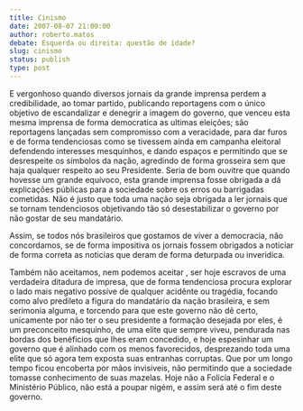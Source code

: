 ```yaml
---
title: Cinismo
date: 2007-08-07 21:00:00
author: roberto.matos
debate: Esquerda ou direita: questão de idade?
slug: cinismo
status: publish 
type: post
---
```


E vergonhoso quando diversos jornais da grande imprensa perdem a credibilidade, ao tomar partido, publicando reportagens com o único objetivo de escandalizar e denegrir a imagem do governo, que venceu esta mesma imprensa de forma democratica as ultimas eleições; são reportagens lançadas sem compromisso com a veracidade, para dar furos e de forma tendenciosas como se tivessem ainda em campanha eleitoral defendendo interesses mesquinhos, e dando espaços e permitindo que se desrespeite os símbolos da nação, agredindo de forma grosseira sem que haja qualquer respeito ao seu Presidente. Seria de bom ouvitre que quando hovesse um grande equívoco, esta grande imprensa fosse obrigada a dá explicações públicas para a sociedade sobre os erros ou barrigadas cometidas. Não é justo que toda uma nação seja obrigada a ler jornais que se tornam tendenciosos objetivando tão só desestabilizar o governo por não gostar de seu mandatário.  

Assim, se todos nós brasileiros que gostamos de viver a democracia, não concordamos, se de forma impositiva os jornais fossem obrigados a noticiar de forma correta as noticias que deram de forma deturpada ou inveridica.  

Também não aceitamos, nem podemos aceitar , ser hoje escravos de uma verdadeira ditadura de impresa, que de forma tendenciosa procura explorar o lado mais negativo possíve de qualquer acidênte ou tragédia, focando como alvo predileto a figura do mandatário da nação brasileira, e sem serimonia alguma, e torcendo para que este governo não dê certo, unicamente por não ter o seu presidente a formação desejada por eles, é um preconceito mesquinho, de uma elite que sempre viveu, pendurada nas bordas dos benéficios que lhes eram concedido, e hoje espesinhar um governo que é alinhado com os menos favorecidos, desprezando toda uma elite que só agora tem exposta suas entranhas corruptas. Que por um longo tempo ficou encoberta por mãos invisiveis, não permitindo que a sociedade tomasse conhecimento de suas mazelas. Hoje não a Folicía Federal e o Ministério Público, não está a poupar nigém, e assim será até o fim deste governo.
